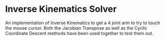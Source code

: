 # Inverse Kinematics Solver
An implementation of Inverse Kinematics to get a 4 joint arm to try to touch the mouse cursor.  Both the Jacobian Transpose as well as the Cyclic Coordinate Descent methods have been used together to test them out.
